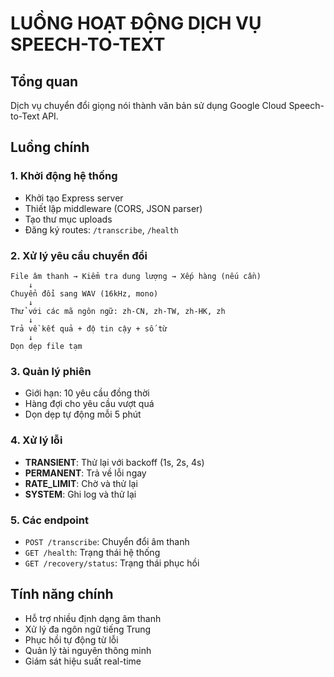 # LUỒNG HOẠT ĐỘNG DỊCH VỤ SPEECH-TO-TEXT

## Tổng quan
Dịch vụ chuyển đổi giọng nói thành văn bản sử dụng Google Cloud Speech-to-Text API.

## Luồng chính

### 1. Khởi động hệ thống
- Khởi tạo Express server
- Thiết lập middleware (CORS, JSON parser)
- Tạo thư mục uploads
- Đăng ký routes: `/transcribe`, `/health`

### 2. Xử lý yêu cầu chuyển đổi
```
File âm thanh → Kiểm tra dung lượng → Xếp hàng (nếu cần)
    ↓
Chuyển đổi sang WAV (16kHz, mono)
    ↓
Thử với các mã ngôn ngữ: zh-CN, zh-TW, zh-HK, zh
    ↓
Trả về kết quả + độ tin cậy + số từ
    ↓
Dọn dẹp file tạm
```

### 3. Quản lý phiên
- Giới hạn: 10 yêu cầu đồng thời
- Hàng đợi cho yêu cầu vượt quá
- Dọn dẹp tự động mỗi 5 phút

### 4. Xử lý lỗi
- **TRANSIENT**: Thử lại với backoff (1s, 2s, 4s)
- **PERMANENT**: Trả về lỗi ngay
- **RATE_LIMIT**: Chờ và thử lại
- **SYSTEM**: Ghi log và thử lại

### 5. Các endpoint
- `POST /transcribe`: Chuyển đổi âm thanh
- `GET /health`: Trạng thái hệ thống
- `GET /recovery/status`: Trạng thái phục hồi

## Tính năng chính
- Hỗ trợ nhiều định dạng âm thanh
- Xử lý đa ngôn ngữ tiếng Trung
- Phục hồi tự động từ lỗi
- Quản lý tài nguyên thông minh
- Giám sát hiệu suất real-time
